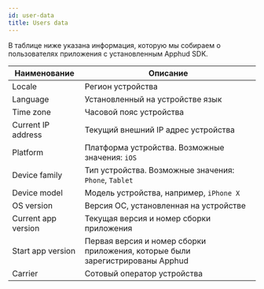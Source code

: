 ```yaml
---
id: user-data
title: Users data
---
```

В таблице ниже указана информация, которую мы собираем о пользователях приложения с установленным Apphud SDK.

| Наименование        | Описание                                                     |
| ------------------- | ------------------------------------------------------------ |
| Locale              | Регион устройства                                            |
| Language            | Установленный на устройстве язык                             |
| Time zone           | Часовой пояс устройства                                      |
| Current IP address  | Текущий внешний IP адрес устройства                          |
| Platform            | Платформа устройства. Возможные значения: `iOS`              |
| Device family       | Тип устройства. Возможные значения: `Phone`, `Tablet`        |
| Device model        | Модель устройства, например, `iPhone X`                      |
| OS version          | Версия ОС, установленная на устройстве                       |
| Current app version | Текущая версия и номер сборки приложения                     |
| Start app version   | Первая версия и номер сборки приложения, которые были зарегистрированы Apphud |
| Carrier             | Сотовый оператор устройства                                  |

